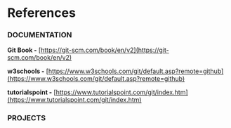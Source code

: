 # References

### **DOCUMENTATION**

**Git Book -** [https://git-scm.com/book/en/v2](https://git-scm.com/book/en/v2)

**w3schools -** [https://www.w3schools.com/git/default.asp?remote=github](https://www.w3schools.com/git/default.asp?remote=github)

**tutorialspoint -** [https://www.tutorialspoint.com/git/index.htm](https://www.tutorialspoint.com/git/index.htm)



### PROJECTS

